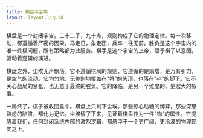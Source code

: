 ```yaml
---
title: 棋盘与尘埃
layout: layout.liquid
---
```

<p>棋盘是一个封闭宇宙。三十二子，九十点，规则构成了它的物理定律。每一次移动，都遵循着严密的因果。马走日，象走田，兵卒一往无前。胜负是这个宇宙内的唯一终极问题，所有策略都为此服务。棋手是这个宇宙的上帝，赋予棋子以意图，驱动着逻辑的演进。</p><p>棋盘之外，尘埃无声飘落。它不遵循棋局的规则，它遵循的是熵增，是万有引力，是空气的流动。它均匀地、无差别地覆盖在"将"的头顶，也落在"卒"的脚下。它不关心战局的紧张，也无意于最终的胜负。它的降临，是另一个维度的、更宏大的叙事。</p><p>一局终了，棋子被收回盒中。棋盘上只剩下尘埃。那些惊心动魄的博弈，那些深思熟虑的陷阱，都化为记忆。尘埃留了下来，见证着棋盘作为一件"物"的属性。它提醒着我们，任何封闭系统内部的激烈逻辑，都悬浮于一个更广阔、更冷漠的物理现实之上。</p> 